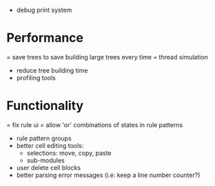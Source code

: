- debug print system

# Performance
= save trees to save building large trees every time
= thread simulation
- reduce tree building time
- profiling tools

# Functionality
= fix rule ui
= allow 'or' combinations of states in rule patterns
- rule pattern groups
- better cell editing tools:
  - selections: move, copy, paste
  - sub-modules
- user delete cell blocks
- better parsing error messages (i.e: keep a line number counter?)